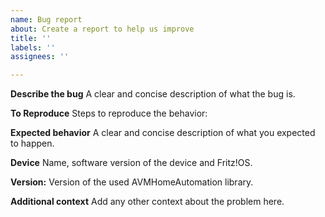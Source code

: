 ```yaml
---
name: Bug report
about: Create a report to help us improve
title: ''
labels: ''
assignees: ''

---
```


**Describe the bug**
A clear and concise description of what the bug is.

**To Reproduce**
Steps to reproduce the behavior:

**Expected behavior**
A clear and concise description of what you expected to happen.

**Device**
Name, software version of the device and Fritz!OS.

**Version:**
Version of the used AVMHomeAutomation library.

**Additional context**
Add any other context about the problem here.
